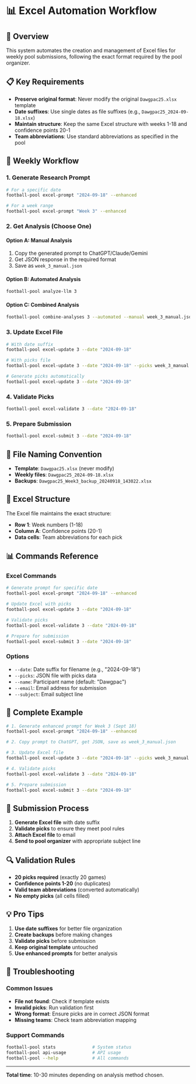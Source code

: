 # 📊 Excel Automation Workflow

## 🎯 Overview

This system automates the creation and management of Excel files for weekly pool submissions, following the exact format required by the pool organizer.

## 📋 Key Requirements

- **Preserve original format**: Never modify the original `Dawgpac25.xlsx` template
- **Date suffixes**: Use single dates as file suffixes (e.g., `Dawgpac25_2024-09-18.xlsx`)
- **Maintain structure**: Keep the same Excel structure with weeks 1-18 and confidence points 20-1
- **Team abbreviations**: Use standard abbreviations as specified in the pool

## 🚀 Weekly Workflow

### 1. Generate Research Prompt
```bash
# For a specific date
football-pool excel-prompt "2024-09-18" --enhanced

# For a week range
football-pool excel-prompt "Week 3" --enhanced
```

### 2. Get Analysis (Choose One)

#### Option A: Manual Analysis
1. Copy the generated prompt to ChatGPT/Claude/Gemini
2. Get JSON response in the required format
3. Save as `week_3_manual.json`

#### Option B: Automated Analysis
```bash
football-pool analyze-llm 3
```

#### Option C: Combined Analysis
```bash
football-pool combine-analyses 3 --automated --manual week_3_manual.json
```

### 3. Update Excel File
```bash
# With date suffix
football-pool excel-update 3 --date "2024-09-18"

# With picks file
football-pool excel-update 3 --date "2024-09-18" --picks week_3_manual.json

# Generate picks automatically
football-pool excel-update 3 --date "2024-09-18"
```

### 4. Validate Picks
```bash
football-pool excel-validate 3 --date "2024-09-18"
```

### 5. Prepare Submission
```bash
football-pool excel-submit 3 --date "2024-09-18"
```

## 📁 File Naming Convention

- **Template**: `Dawgpac25.xlsx` (never modify)
- **Weekly files**: `Dawgpac25_2024-09-18.xlsx`
- **Backups**: `Dawgpac25_Week3_backup_20240918_143022.xlsx`

## 🔧 Excel Structure

The Excel file maintains the exact structure:
- **Row 1**: Week numbers (1-18)
- **Column A**: Confidence points (20-1)
- **Data cells**: Team abbreviations for each pick

## 📊 Commands Reference

### Excel Commands
```bash
# Generate prompt for specific date
football-pool excel-prompt "2024-09-18" --enhanced

# Update Excel with picks
football-pool excel-update 3 --date "2024-09-18"

# Validate picks
football-pool excel-validate 3 --date "2024-09-18"

# Prepare for submission
football-pool excel-submit 3 --date "2024-09-18"
```

### Options
- `--date`: Date suffix for filename (e.g., "2024-09-18")
- `--picks`: JSON file with picks data
- `--name`: Participant name (default: "Dawgpac")
- `--email`: Email address for submission
- `--subject`: Email subject line

## 🎯 Complete Example

```bash
# 1. Generate enhanced prompt for Week 3 (Sept 18)
football-pool excel-prompt "2024-09-18" --enhanced

# 2. Copy prompt to ChatGPT, get JSON, save as week_3_manual.json

# 3. Update Excel file
football-pool excel-update 3 --date "2024-09-18" --picks week_3_manual.json

# 4. Validate picks
football-pool excel-validate 3 --date "2024-09-18"

# 5. Prepare submission
football-pool excel-submit 3 --date "2024-09-18"
```

## 📧 Submission Process

1. **Generate Excel file** with date suffix
2. **Validate picks** to ensure they meet pool rules
3. **Attach Excel file** to email
4. **Send to pool organizer** with appropriate subject line

## 🔍 Validation Rules

- **20 picks required** (exactly 20 games)
- **Confidence points 1-20** (no duplicates)
- **Valid team abbreviations** (converted automatically)
- **No empty picks** (all cells filled)

## 💡 Pro Tips

1. **Use date suffixes** for better file organization
2. **Create backups** before making changes
3. **Validate picks** before submission
4. **Keep original template** untouched
5. **Use enhanced prompts** for better analysis

## 🚨 Troubleshooting

### Common Issues
- **File not found**: Check if template exists
- **Invalid picks**: Run validation first
- **Wrong format**: Ensure picks are in correct JSON format
- **Missing teams**: Check team abbreviation mapping

### Support Commands
```bash
football-pool stats              # System status
football-pool api-usage          # API usage
football-pool --help             # All commands
```

---

**Total time**: 10-30 minutes depending on analysis method chosen.
